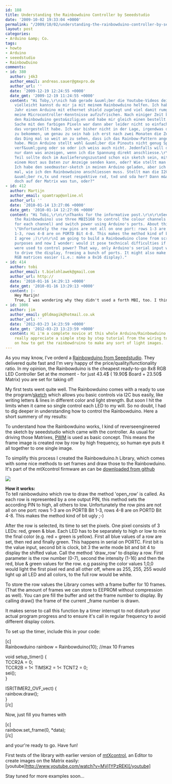 ```yaml
---
id: 188
title: Understanding the Rainbowduino Controller by Seeedstudio
date: '2009-10-02 19:33:04 +0000'
permalink: "/2009/10/02/understanding-the-rainbowduino-controller-by-seeedstudio/"
layout: post
categories:
- Arduino &amp; Co.
tags:
- howto
- Arduino
- seeedstudio
- RainbowDuino
comments:
- id: 380
  author: j4k3
  author_email: andreas.sauer@gmxpro.de
  author_url: ''
  date: '2009-12-19 12:24:55 +0000'
  date_gmt: '2009-12-19 11:24:55 +0000'
  content: "Hi Toby,\r\nich hab gerade &uuml;ber die Youtube-Videos dein Blog gefunden,
    vielleicht kannst du mir ja mit meinem Rainbowduino helfen. Ich hab mir letztes
    Jahr einen Arduino mit ethernet shield zugelegt und viel damit rumgespielt um
    meine Microcontroller-Kenntnisse aufzufrischen. Nach einiger Zeit bin dann auf
    den Rainbowduino gesto&szlig;en und habe mir gleich einen bestellt.\r\n\r\nDie
    Sache mit den farbigen Pixeln war dann aber leider nicht so einfach, wie ich mir
    das vorgestellt habe. Ich war bisher nicht in der Lage, irgendwas damit zum laufen
    zu bekommen, um genau zu sein hab ich erst nach zwei Monaten die Zeit gehabt mir
    das Ding mal so weit an zu sehen, dass ich das Rainbow-Pattern angezeigt bekommen
    habe. Mein Arduino stellt wohl &uuml;ber die Pinouts nicht genug Spannung zur
    verf&uuml;gung oder so oder ich weiss auch nicht. Jedenfalls will das Ding &uuml;berhaupt
    nur dann was anzeigen, wenn ich die Spannung direkt anschliesse.\r\n\r\nAuf dem
    Teil sollte doch im Auslieferungszustand schon ein sketch sein, mit dem man von
    einem Host aus Daten zur Anzeige senden kann, oder? Wie stellt man das denn an?
    Ich habe den seedmaster-sketch in meinen Arduino geladen, aber ich weiss nicht
    mal, wie ich den Rainbowduino anschliessen muss. Stellt man die I2C-Verbindung
    &uuml;ber rx,tx und reset respektive rxd, txd und sda her? Dann m&uuml;sste sich
    doch auf der Matrix was tun, oder?"
- id: 412
  author: Martijn
  author_email: spamtrap@online.nl
  author_url: ''
  date: '2010-01-14 13:27:06 +0000'
  date_gmt: '2010-01-14 12:27:06 +0000'
  content: "Hi Tobi,\r\n\r\nThanks for the informative post.\r\n\r\nSeeedstudio (in
    the Rainbowduino) use three MBI5168 to control the colour channels (one driver
    for each channel) and switch power using Arduino's ports. About this you write
    \"Unfortunately the row pins are not all on one port: rows 1-3 are on PORTB Bit
    1-3, rows 4-8 are on PORTD Bit 4-8. This makes the method kind of bit ugly\".
    I agree ;)\r\n\r\nI am going to build a Rainbowduino clone from scratch for educational
    purposes and now I wonder: would it pose technical difficulties if a fourth MBI5168
    were used to control power? That way, only Arduino's serial input would be required
    to drive the display, freeing a bunch of ports. It might also make adding more
    RGB matrices easier (i.e.: make a 8x16 display)."
- id: 414
  author: tobi
  author_email: t.bielohlawek@gmail.com
  author_url: http://
  date: '2010-01-16 14:29:13 +0000'
  date_gmt: '2010-01-16 13:29:13 +0000'
  content: |-
    Hey Marijn!
    True, I was wondering why they didn't used a forth MBI, too. I think the reason is that you may wouldn't be able to control multiple matrixes with just one rainbowduino having 6bit color support? 16mhz may be just to slow for that!? Please keep me updated on your work, I'm curious which super controller you gonna create ;-)
- id: 1006
  author: jim
  author_email: g0ldmagik@hotmail.co.uk
  author_url: ''
  date: '2012-03-23 14:23:59 +0000'
  date_gmt: '2012-03-23 13:23:59 +0000'
  content: Hi i'm a complete novice at this whole Arduino/Rainbowduino stuff and would
    really appreciate a simple step by step tutorial from the wiring to the coding
    on how to get the rainbowdruino to make any sort of light images.
---
```

As you may know, I've orderd a [Rainbowduino from Seeedstudio](http://www.seeedstudio.com/blog/?page_id=187). They delivered quite fast and I'm very happy of the price/quality/functionality ratio. In my opinion, the Rainbowduino is the cheapest ready-to-go 8x8 RGB LED Controller Set at the moment - for just 43.4$ ( 19.90$ Board + 23.50$ Matrix) you are set for taking of!

My first tests went quite well. The Rainbowduino comes with a ready to use the program/[sketch](http://www.seeedstudio.com/depot/images/product/RaibowduinoCMD_Bata.rar) which allows you basic controls via I2C bus easily, like writing letters & lines in different color and light strength. But soon I hit the limits when it came so single control each LED to my will. So no doubt, I had to dig deeper in understanding how to control the Rainbowduino. Here a short summery of my results:

To understand how the Rainbowduino works, I kind of reverseengineered the sketch by seeedstudio which came with the controller. As usual for driving those Matrixes, [PWM](http://en.wikipedia.org/wiki/Pulse-width_modulation) is used as basic concept. This means the frame image is created row by row by high frequency, so human eye puts it all together to one single image.

To simplify this process I created the Rainbowduino.h Library, which comes with some nice methods to set frames and draw those to the Rainbowduino. It's part of the mtXcontrol firmware an can be [downloaded from github](http://github.com/rngtng/mtXcontrol/tree/master/firmware/rainbowduino/)

![](http://www.seeedstudio.com/depot/images/product/rainbowblock.jpg)

**How it works:**  
To tell rainbowduino which row to draw the method 'open_row' is called. As each row is represented by a one output PIN, this method sets the according PIN to high, all others to low. Unfortunately the row pins are not all on one port: rows 1-3 are on PORTB Bit 1-3, rows 4-8 are on PORTD Bit 4-8. This makes the method kind of bit ugly ;-)

After the row is selected, its time to set the pixels. One pixel consists of 3 LEDs: red, green & blue. Each LED has to be separately to high or low to mix the final color (e.g. red + green is yellow). First all blue values of a row are set, then red and finally green. This happens in serial on PORTC. First bit is the value input, second bit is clock, bit 3 the write mode bit and bit 4 to display the shifted value. Call the method 'draw_row' to display a row. First parameter is the row number (0-7), second the intensity (1-16) and then the red, blue & green values for the row. e.g passing the color values 1,0,0 would light the first pixel red and all other off, where as 255, 255, 255 would light up all LED and all colors, to the full row would be white.

To store the row values the Library comes with a frame buffer for 10 frames. (That the amount of frames we can store to EEPROM without compression as well). You can pre fill the buffer and set the frame number to display. By calling draw() the frame of the current _frame number is drawn.

It makes sense to call this function by a timer interrupt to not disturb your actual program progress and to ensure it's call in regular frequency to avoid different display colors.

To set up the timer, include this in your code:

[c]  
Rainbowduino rainbow = Rainbowduino(10); //max 10 Frames

void setup_timer() {  
 TCCR2A = 0;  
 TCCR2B = 1\<<cs22></cs22> TIMSK2 = 1\<<toie2></toie2> TCNT2 = 0;  
 sei();  
}

ISR(TIMER2_OVF_vect) {  
 rainbow.draw();  
}  
[/c]

Now, just fill you frames with

[c]  
rainbow.set_frame(0, \*data);  
[/c]

and your're ready to go. Have fun!

First tests of the library with earlier version of [mtXcontrol](http://www.rngtng.com/mtXcontrol), an Editor to create images on the Matrix easily:  
[youtube]http://www.youtube.com/watch?v=MVj1YPzREKI[/youtube]

Stay tuned for more examples soon...